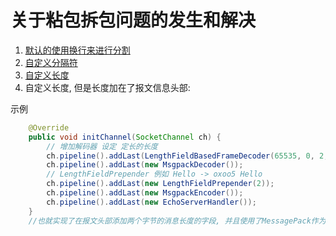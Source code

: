 # 关于粘包拆包问题的发生和解决
1. [默认的使用换行来进行分割](correct/README.md)
2. [自定义分隔符](delimiter/README.md)
3. [自定义长度](fixedlen/README.md)
4. 自定义长度, 但是长度加在了报文信息头部:  

示例
```java
    @Override
    public void initChannel(SocketChannel ch) {
        // 增加解码器 设定 定长的长度
        ch.pipeline().addLast(LengthFieldBasedFrameDecoder(65535, 0, 2, 0, 2));
        ch.pipeline().addLast(new MsgpackDecoder());
        // LengthFieldPrepender 例如 Hello -> oxoo5 Hello
        ch.pipeline().addLast(new LengthFieldPrepender(2));
        ch.pipeline().addLast(new MsgpackEncoder());
        ch.pipeline().addLast(new EchoServerHandler());
    }
    //也就实现了在报文头部添加两个字节的消息长度的字段, 并且使用了MessagePack作为编解码器
```
